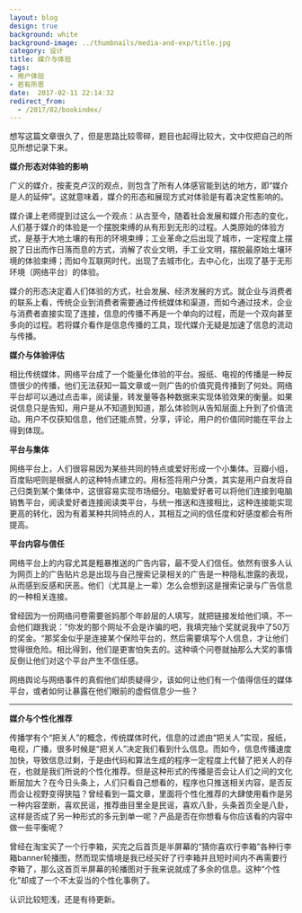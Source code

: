 ```yaml
---
layout: blog
design: true
background: white
background-image: ../thumbnails/media-and-exp/title.jpg
category: 设计
title: 媒介与体验
tags:
- 用户体验
- 若有所思
date:  2017-02-11 22:14:32
redirect_from:
  - /2017/02/bookindex/
---
```


想写这篇文章很久了，但是思路比较零碎，题目也起得比较大，文中仅把自己的所见所想记录下来。

**媒介形态对体验的影响**

广义的媒介，按麦克卢汉的观点，则包含了所有人体感官能到达的地方，即“媒介是人的延伸”。这就意味着，媒介的形态和展现方式对体验是有着决定性影响的。

媒介课上老师提到过这么一个观点：从古至今，随着社会发展和媒介形态的变化，人们基于媒介的体验是一个摆脱束缚的从有形到无形的过程。人类原始的体验方式，是基于大地土壤的有形的环境束缚；工业革命之后出现了城市，一定程度上摆脱了日出而作日落而息的方式，消解了农业文明，手工业文明，摆脱最原始土壤环境的体验束缚；而如今互联网时代，出现了去城市化，去中心化，出现了基于无形环境（网络平台）的体验。

媒介的形态决定着人们体验的方式，社会发展、经济发展的方式。就企业与消费者的联系上看，传统企业到消费者需要通过传统媒体和渠道，而如今通过技术，企业与消费者直接实现了连接，信息的传播不再是一个单向的过程，而是一个双向甚至多向的过程。若将媒介看作是信息传播的工具，现代媒介无疑是加速了信息的流动与传播。

**媒介与体验评估**

相比传统媒体，网络平台成了一个能量化体验的平台。报纸、电视的传播是一种反馈很少的传播，他们无法获知一篇文章或一则广告的价值究竟传播到了何处。网络平台却可以通过点击率，阅读量，转发量等各种数据来实现体验效果的衡量。如果说信息只是告知，用户是从不知道到知道，那么体验则从告知层面上升到了价值流动。用户不仅获知信息，他们还能点赞，分享，评论，用户的价值同时能在平台上得到体现。

**平台与集体**

网络平台上，人们很容易因为某些共同的特点或爱好形成一个小集体。豆瓣小组，百度贴吧则是根据人的这种特点建立的。用标签将用户分类，其实是用户自发将自己归类到某个集体中，这很容易实现市场细分。电脑爱好者可以将他们连接到电脑销售平台，阅读爱好者连接阅读类平台，与统一推送和连接相比，这种连接能实现更高的转化，因为有着某种共同特点的人，其相互之间的信任度和好感度都会有所提高。

**平台内容与信任**

网络平台上的内容尤其是粗暴推送的广告内容，最不受人们信任。依然有很多人认为网页上的广告贴片总是出现与自己搜索记录相关的广告是一种隐私泄露的表现，从而感到反感和厌恶。他们（尤其是上一辈）怎么会想到这是搜索记录与广告信息的一种相关连接。

曾经因为一份网络问卷需要爸妈那个年龄层的人填写，就把链接发给他们填，不一会他们跟我说：”你发的那个网址不会是诈骗的吧，我填完抽个奖就说我中了50万的奖金。“那奖金似乎是连接某个保险平台的，然后需要填写个人信息，才让他们觉得很危险。相比得到，他们是更害怕失去的。这种填个问卷就抽那么大奖的事情反倒让他们对这个平台产生不信任感。

网络舆论与网络事件的真假他们却质疑得少，该如何让他们有一个值得信任的媒体平台，或者如何让暴露在他们眼前的虚假信息少一些？

****

**媒介与个性化推荐**

传播学有个“把关人”的概念，传统媒体时代，信息的过滤由“把关人”实现，报纸，电视，广播，很多时候是“把关人”决定我们看到什么信息。而如今，信息传播速度加快，导致信息过剩，于是由代码和算法生成的程序一定程度上代替了把关人的存在，也就是我们所说的个性化推荐。但是这种形式的传播是否会让人们之间的文化断层加大？在今日头条上，人们只看自己想看的，程序也只推送相关内容，是否反而会让视野变得狭隘？曾经看到一篇文章，里面将个性化推荐的大肆使用看作是另一种内容垄断，喜欢民谣，推荐曲目里全是民谣，喜欢八卦，头条首页全是八卦，这样是否成了另一种形式的多元到单一呢？产品是否在你想看与你应该看的内容中做一些平衡呢？

曾经在淘宝买了一个行李箱，买完之后首页是半屏幕的“猜你喜欢行李箱”各种行李箱banner轮播图，然而现实情境是我已经买好了行李箱并且短时间内不再需要行李箱了，那么这首页半屏幕的轮播图对于我来说就成了多余的信息。这种“个性化”却成了一个不太妥当的个性化事例了。

认识比较短浅，还是有待更新。